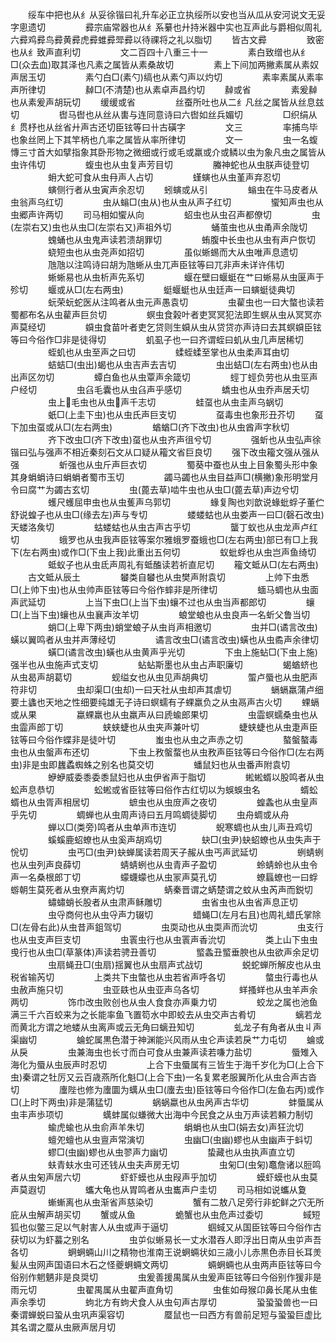 <!-- { "loadSidebar": true } -->
　　绥车中把也从纟从妥徐锴曰礼升车必正立执绥所以安也当从瓜从安河说文无妥字悤遗切
　　
　　彛宗庙常器也从纟系繤也廾持米器中实也互声此与爵相似周礼六彛鸡彛鸟彛黄彛虎彛蜼彛斝彛以待祼将之礼以脂切
　　皆古文彛
　　
　　致密也从纟致声直利切
　　
　　文二百四十八重三十一
　　
　　素白致缯也从纟□(众去血)取其泽也凡素之属皆从素桑故切
　　
　　素上下间加两撇素属从素奴声居玉切
　　
　　素勺白□(素勺)缟也从素勺声以灼切
　　
　　素率素属从素率声所律切
　　
　　繛□(不清楚)也从素卓声昌约切
　　繛或省
　　
　　素爰繛也从素爰声胡玩切
　　缓缓或省
　　
　　丝蚕所吐也从二纟凡丝之属皆从丝息兹切
　　
　　辔马辔也从丝从軎与连同意诗曰六辔如丝兵媚切
　　
　　□织绢从纟贯杼也从丝省廾声古还切臣铉等曰卄古磺字
　　
　　文三
　　
　　率捕鸟毕也象丝罔上下其竿柄也凢率之属皆从率所律切
　　
　　文一
　　
　　虫一名蝮慱三寸首大如擘指象其卧形物之微细或行或毛或羸或介或鳞以虫为象凡虫之属皆从虫许伟切
　　
　　蝮虫也从虫复声芳目切
　　
　　螣神蛇也从虫朕声徒登切
　　
　　蚦大蛇可食从虫冄声人占切
　　
　　螼螾也从虫堇声弃忍切
　　
　　螾侧行者从虫寅声余忍切
　　蚓螾或从引
　　
　　螉虫在牛马皮者从虫翁声乌红切
　　
　　虫从螉□(虫从)也从虫从声子红切
　　
　　蠁知声虫也从虫郷声许两切
　　司马相如蠁从向
　　
　　蛁虫也从虫召声都僚切
　　
　　虫(左崇右又)虫也从虫□(左崇右又)声祖外切
　　
　　蛹茧虫也从虫甬声余陇切
　　
　　螝蛹也从虫鬼声读若溃胡罪切
　　
　　蛕腹中长虫也从虫有声户恢切
　　
　　蛲短虫也从虫尧声如招切
　　
　　虽似蜥蜴而大从虫唯声息遗切
　　
　　虺虺以注鸣诗曰胡为虺蜥从虫兀声臣铉等曰兀非声未详许伟切
　　
　　蜥蜥易也从虫析声先系切
　　
　　蝘在壁曰蝘蜓在艹曰蜥易从虫匽声于殄切
　　蝘或从□(左右两虫)
　　
　　蜓蝘蜓也从虫廷声一曰螾蜓徒典切
　　
　　蚖荣蚖蛇医从注鸣者从虫元声愚袁切
　　
　　虫雚虫也一曰大螫也读若蜀都布名从虫雚声巨贠切
　　
　　螟虫食榖叶者吏冥冥犯法即生螟从虫从冥冥亦声莫经切
　　
　　蟘虫食苗叶者吏乞贷则生蟘从虫从贷贷亦声诗曰去其螟蟘臣铉等曰今俗作□非是徒得切
　　
　　虮虱子也一曰齐谓蛭曰虮从虫几声居稀切
　　
　　蛭虮也从虫至声之曰切
　　
　　蝚蛭蝚至掌也从虫柔声耳由切
　　
　　蛣蛣□(虫出)蝎也从虫吉声去吉切
　　
　　虫出蛣□(左右两虫)也从由出声区勿切
　　
　　蟫白鱼也从虫覃声余箴切
　　
　　蛵丁蛵负劳也从虫巠声户经切
　　
　　虫臽毛囊也从虫臽声乎感切
　　
　　蟜虫也从虫乔声居夭切
　　
　　虫上毛虫也从虫声千志切
　　
　　蛙虿也从虫圭声乌蜗切
　　
　　蚔□(上圭下虫)也从虫氏声巨支切
　　
　　虿毒虫也象形丑芥切
　　虿下加虫虿或从□(左右两虫)
　　
　　蝤蝤□(齐下改虫)也从虫酋声字秋切
　　
　　齐下改虫□(齐下改虫)虿也从虫齐声徂兮切
　　
　　强蚚也从虫弘声徐锴曰弘与强声不相近秦刻石文从口疑从籕文省巨良切
　　强下改虫籕文强从强从强
　　
　　蚚强也从虫斤声巨衣切
　　
　　蜀葵中蚕也从虫上目象蜀头形中象其身蜎蜎诗曰蜎蜎者蜀巿玉切
　　
　　蠲马蠲也从虫目益声□(横撇)象形明堂月令曰腐艹为蠲古玄切
　　
　　虫(蓖去草)啮牛虫也从虫□(蓖去草)声边兮切
　　
　　蠖尺蠖屈申虫也从虫蒦声乌郭切
　　
　　蝝复陶也刘歆说蝝蚍蜉子董伫舒说蝗子也从虫□(缘去左)声与专切
　　
　　蝼蝼蛄也从虫娄声一曰□(磬石改虫)天蝼洛矦切
　　
　　蛄蝼蛄也从虫古声古乎切
　　
　　蠪丁蚁也从虫龙声卢红切
　　
　　蛾罗也从虫我声臣铉等案尔雅蛾罗蚕蛾也□(左右两虫)部已有□上我下(左右两虫)或作□(下虫上我)此重出五何切
　　
　　蚁蚍蜉也从虫岂声鱼绮切
　　
　　蚳蚁子也从虫氐声周礼有蚳醢读若祈直尼切
　　籕文蚳从□(左右两虫)
　　古文蚳从辰土
　　
　　蠜类自蠜也从虫樊声附袁切
　　
　　上帅下虫悉□(上帅下虫)也从虫帅声臣铉等曰今俗作蟀非是所律切
　　
　　蝒马蜩也从虫面声武延切
　　
　　上当下虫□(上当下虫)蠰不过也从虫当声都郎切
　　
　　蠰□(上当下虫)蠰也从虫襄声汝羊切
　　
　　蜋堂蜋也从虫良声一名蚚父鲁当切
　　
　　蛸□(上卑下两虫)蛸堂蜋子从虫肖声相邀切
　　
　　虫并□(谲言改虫)蟥以翼鸣者从虫并声薄经切
　　
　　谲言改虫□(谲言改虫)蟥也从虫矞声余律切
　　
　　蟥□(谲言改虫)蟥也从虫黄声乎光切
　　
　　下虫上施蛅□(下虫上施)强半也从虫施声式支切
　　
　　蛅蛅斯墨也从虫占声职廉切
　　
　　蝎蝤蛴也从虫曷声胡葛切
　　
　　蚬缢女也从虫见声胡典切
　　
　　蜰卢蜃也从虫肥声符非切
　　
　　虫却渠□(虫却)一曰天社从虫却声其虐切
　　
　　螎螎羸蒲卢细要土蠭也天地之性细要纯雄无子诗曰螟蠕有子蜾羸负之从虫鬲声古火切
　　蜾螎或从果
　　
　　蠃蜾羸也从虫羸声从曰虒蝓郎果切
　　
　　虫霝螟蠕桑虫也从虫霝声郎丁切
　　
　　蛱蛱蜨也从虫夹声兼叶切
　　
　　蜨蛱蜨也从虫疌声臣铉等曰今俗作蝶非是徒叶切
　　
　　蚩虫也从虫之声赤之切
　　
　　螯螌螯毒虫也从虫螌声布还切
　　
　　下虫上敄螌蝥也从虫敄声臣铉等曰今俗作□(左右两虫)非是虫即蠿蟊蜘蛛之别名也莫交切
　　
　　蟠鼠妇也从虫番声附袁切
　　
　　蛜蛜威委黍委黍鼠妇也从虫伊省声于脂切
　　
　　蜙蜙蝑以股鸣者从虫蚣声息恭切
　　
　　蚣蜙或省臣铉等曰俗作古红切以为蜈蜈虫名
　　
　　蝑蚣蝑也从虫胥声相居切
　　
　　蟅虫也从虫庻声之夜切
　　
　　蝗螽也从虫皇声乎先切
　　
　　蜩蝉也从虫周声诗曰五月鸣蜩徒脚切
　　虫舟蜩或从舟
　　
　　蝉以□(类旁)鸣者从虫单声市连切
　　
　　蜺寒蜩也从虫儿声丑鸡切
　　
　　螇螇鹿蛁蟟也从虫奚声胡鸡切
　　
　　蚗□(虫尹)蚗蛁蟟也从虫失声于恱切
　　
　　虫丐□(虫尹)蚗蝉属读若周天子赧从虫丐声武延切
　　
　　蛚蜻蛚也从虫列声良薛切
　　
　　蜻蜻蛚也从虫青声子盈切
　　
　　蛉蜻蛉也从虫令声一名桑根郎丁切
　　
　　蠓蠛蠓也从虫冡声莫孔切
　　
　　蟟螶蟟也一曰蜉蝣朝生莫死者从虫尞声离灼切
　　
　　蜹秦晋谓之蜹楚谓之蚊从虫芮声而鋭切
　　
　　蟰蟰蛸长股者从虫肃声稣雕切
　　
　　虫省虫也从虫省声息正切
　　
　　虫寽商何也从虫寽声力辍切
　　
　　蜡蝇□(左月右且)也周礼蜡氏掌除□(左骨右此)从虫昔声鉏驾切
　　
　　虫耎动也从虫耎声而沇切
　　
　　虫支行也从虫支声巨支切
　　
　　虫瞏虫行也从虫瞏声香沇切
　　
　　类上山下虫虫曵行也从虫□(草篆体)声读若骋丑善切
　　
　　螸螽丑螸垂腴也从虫欲声余足切
　　
　　虫扇蝇丑□(虫扇)揺翼也从虫扇声式战切
　　
　　蜕蛇蝉所解皮也从虫税省输芮切
　　
　　上类共下虫螫也从虫若省声呼各切
　　
　　螫虫行毒也从虫赦声施只切
　　
　　虫亚镻也从虫亚声乌各切
　　
　　蛘搔蛘也从虫羊声余两切
　　
　　饰巾改虫败创也从虫人食食亦声乗力切
　　
　　蛟龙之属也池鱼满三千六百蛟来为之长能率鱼飞置笱水中即蛟去从虫交声古肴切
　　
　　螭若龙而黄北方谓之地蝼从虫离声或云无角曰螭丑知切
　　
　　虬龙子有角者从虫丩声渠幽切
　　
　　蜦蛇属黒色潜于神渊能兴风雨从虫仑声读若戾艹力屯切
　　蜦或从戾
　　
　　虫兼海虫也长寸而白可食从虫兼声读若嗛力盐切
　　
　　蜃雉入海化为蜃从虫辰声时忍切
　　
　　上合下虫蜃属有三皆生于海千岁化为□(上合下虫)秦谓之牡厉又云百歳燕所化魁□(上合下虫)一名复累老服翼所化从虫合声古沓切
　　
　　螷陛也修为螷圜为蠇从虫□(螷去虫)臣铉等曰今俗作□(左鱼右丙)或作□(上时下两虫)非是蒲猛切
　　
　　蜗蜗蠃也从虫呙声古华切
　　
　　蚌蜃属从虫丰声歩项切
　　
　　蠇蚌属似螊微大出海中今民食之从虫万声读若頼力制切
　　
　　蝓虎蝓也从虫俞声羊朱切
　　
　　蜎蜎也从虫□(娟去女)声狂沇切
　　
　　蟺夗蟺也从虫亶声常演切
　　
　　虫幽□(虫幽)蟉也从虫幽声于蚪切
　　
　　蟉□(虫幽)蟉也从虫翏声力幽切
　　
　　蛰藏也从虫执声直立切
　　
　　蚨青蚨水虫可还钱从虫夫声房无切
　　
　　虫匊□(虫匊)鼁詹诸以脰鸣者从虫匊声居六切
　　
　　虾虾蟆也从虫叚声乎加切
　　
　　蟆虾蟆也从虫莫声莫遐切
　　
　　蠵大龟也从胃鸣者从虫巂声户圭切
　　司马相如说蠵从夐
　　
　　螹螹离也从虫渐省声慈染切
　　
　　蟹有二敖八足旁行非蛇鲜之穴无所庇从虫解声胡买切
　　蟹或从鱼
　　
　　蛫蟹也从虫危声过委切
　　
　　蜮短狐也似鳖三足以气射害人从虫或声于逼切
　　
　　蝈蜮又从国臣铉等曰今俗作古获切以为虾蟇之别名
　　
　　虫屰似蜥易长一丈水潜吞人即浮出日南从虫屰声吾各切
　　
　　蛧蛧蜽山川之精物也淮南王说蛧蜽状如三歳小儿赤黒色赤目长耳羙髪从虫网声国语曰木石之怪夔蛧蜽文两切
　　
　　蜽蛧蜽也从虫两声臣铉等曰今俗别作魍魉非是良奨切
　　
　　虫爰善援禺属从虫爰声臣铉等曰今俗别作猨非是雨元切
　　
　　虫翟禺属从虫翟声直角切
　　
　　虫隹如母猴卬鼻长尾从虫隹声余季切
　　
　　蚼北方有蚼犬食人从虫句声古厚切
　　
　　蛩蛩蛩兽也一曰秦谓蝉蜕曰蛩从虫巩声渠容切
　　
　　蟨鼠也一曰西方有兽前足短与蛩蛩巨虚比其名谓之蟨从虫厥声居月切
　　
